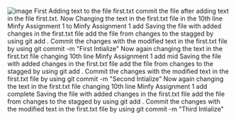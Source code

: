 ![image](https://github.com/user-attachments/assets/27571002-ac8f-4761-bba9-a1298c609245)
First Adding text to the file first.txt commit the file after adding text in the file first.txt.
Now Changing the text in the first.txt file in the 10th line Minfy Assignment 1 to Minfy Assignment 1 add
Saving the file with added changes in the first.txt file 
add the file from changes to the stagged by using git add .
Commit the changes with the modified text in the first.txt file by using git commit -m "First Intialize"
Now again changing the text in the first.txt file changing 10th line Minfy Assignment 1 add mid 
Saving the file with added changes in the first.txt file 
add the file from changes to the stagged by using git add .
Commit the changes with the modified text in the first.txt file by using git commit -m "Second Intialize"
Now again changing the text in the first.txt file changing 10th line Minfy Assignment 1 add complete
Saving the file with added changes in the first.txt file 
add the file from changes to the stagged by using git add .
Commit the changes with the modified text in the first.txt file by using git commit -m "Third Intialize"

